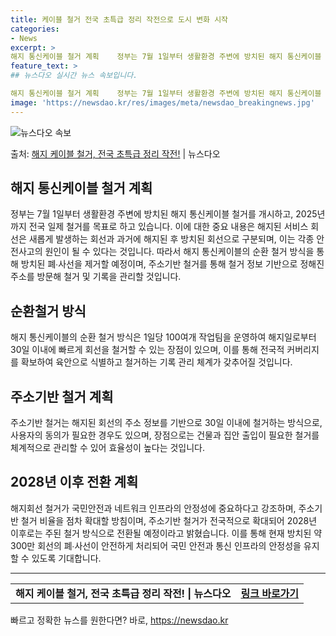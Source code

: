 ```yaml
---
title: 케이블 철거 전국 초특급 정리 작전으로 도시 변화 시작
categories:
- News
excerpt: >
해지 통신케이블 철거 계획    정부는 7월 1일부터 생활환경 주변에 방치된 해지 통신케이블 철거를 개시합니…
feature_text: >
## 뉴스다오 실시간 뉴스 속보입니다.

해지 통신케이블 철거 계획    정부는 7월 1일부터 생활환경 주변에 방치된 해지 통신케이블 철거를 개시합니…
image: 'https://newsdao.kr/res/images/meta/newsdao_breakingnews.jpg'
---
```


![뉴스다오 속보](https://newsdao.kr/res/images/meta/newsdao_breakingnews.jpg)

<p>출처: <a href="https://newsdao.kr/4497" rel="dofollow">해지 케이블 철거, 전국 초특급 정리 작전!</a> | 뉴스다오</p>

<h2 data-ke-size="size26">해지 통신케이블 철거 계획</h2>
<p data-ke-size="size16">정부는 7월 1일부터 생활환경 주변에 방치된 해지 통신케이블 철거를 개시하고, 2025년까지 전국 일제 철거를 목표로 하고 있습니다. 이에 대한 중요 내용은 해지된 서비스 회선은 새롭게 발생하는 회선과 과거에 해지된 후 방치된 회선으로 구분되며, 이는 각종 안전사고의 원인이 될 수 있다는 것입니다. 따라서 해지 통신케이블의 순환 철거 방식을 통해 방치된 폐∙사선을 제거할 예정이며, 주소기반 철거를 통해 철거 정보 기반으로 정해진 주소를 방문해 철거 및 기록을 관리할 것입니다.</p>

<h2 data-ke-size="size26">순환철거 방식</h2>
<p data-ke-size="size16">해지 통신케이블의 순환 철거 방식은 1일당 100여개 작업팀을 운영하여 해지일로부터 30일 이내에 빠르게 회선을 철거할 수 있는 장점이 있으며, 이를 통해 전국적 커버리지를 확보하여 육안으로 식별하고 철거하는 기록 관리 체계가 갖추어질 것입니다.</p>

<h2 data-ke-size="size26">주소기반 철거 계획</h2>
<p data-ke-size="size16">주소기반 철거는 해지된 회선의 주소 정보를 기반으로 30일 이내에 철거하는 방식으로, 사용자의 동의가 필요한 경우도 있으며, 장점으로는 건물과 집안 출입이 필요한 철거를 체계적으로 관리할 수 있어 효율성이 높다는 것입니다.</p>

<h2 data-ke-size="size26">2028년 이후 전환 계획</h2>
<p data-ke-size="size16">해지회선 철거가 국민안전과 네트워크 인프라의 안정성에 중요하다고 강조하며, 주소기반 철거 비율을 점차 확대할 방침이며, 주소기반 철거가 전국적으로 확대되어 2028년 이후로는 주된 철거 방식으로 전환될 예정이라고 밝혔습니다. 이를 통해 현재 방치된 약 300만 회선의 폐∙사선이 안전하게 처리되어 국민 안전과 통신 인프라의 안정성을 유지할 수 있도록 기대합니다.</p>

<hr>
<table>
  <tbody>
    <tr>
      <td style="text-align: center; height: 17px;"><b>해지 케이블 철거, 전국 초특급 정리 작전! | 뉴스다오</b></td>
      <td style="text-align: center; height: 17px;"><b><a href="https://newsdao.kr/4497">링크 바로가기</a></b></td>
    </tr>
  </tbody>
</table> 

빠르고 정확한 뉴스를 원한다면? 바로, <a href="https://newsdao.kr" rel="dofollow">https://newsdao.kr</a>


    
